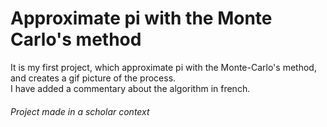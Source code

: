 # Approximate pi with the Monte Carlo's method

It is my first project, which approximate pi with the Monte-Carlo's method, and creates a gif picture of the process.  
I have added a commentary about the algorithm in french.

###### Project made in a scholar context
